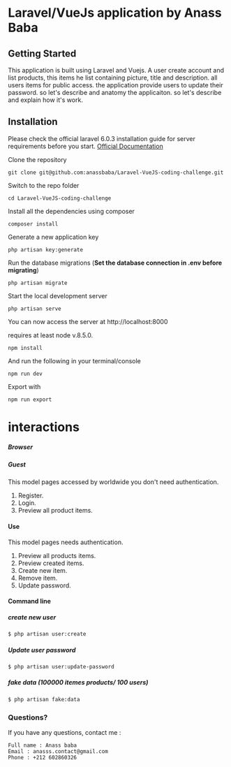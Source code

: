 # Laravel/VueJs application by Anass Baba

## Getting Started

This application is built using Laravel and Vuejs. A user create account and list products, this items he list containing picture, title and description. all users items for public access. the application provide users to update their password. so let's describe and anatomy the applicaiton. so let's describe and explain how it's work.

## Installation

Please check the official laravel 6.0.3 installation guide for server requirements before you start. [Official Documentation](https://laravel.com/docs/6.0.3/installation#installation)


Clone the repository

    git clone git@github.com:anassbaba/Laravel-VueJS-coding-challenge.git

Switch to the repo folder

    cd Laravel-VueJS-coding-challenge

Install all the dependencies using composer

    composer install

Generate a new application key

    php artisan key:generate

Run the database migrations (**Set the database connection in .env before migrating**)

    php artisan migrate

Start the local development server

    php artisan serve

You can now access the server at http://localhost:8000

requires at least node v.8.5.0.

    npm install

And run the following in your terminal/console

    npm run dev

Export with

    npm run export




# interactions

##### Browser
##### Guest

This model pages accessed by worldwide you don't need authentication.

1. Register.
2. Login.
3. Preview all product items.

#### Use

This model pages needs authentication.

1. Preview all products items.
2. Preview created items.
3. Create new item.
4. Remove item.
4. Update password.

#### Command line

##### create new user

```sh
$ php artisan user:create
```

##### Update user password

```sh
$ php artisan user:update-password
```

##### fake data (100000 itemes products/ 100 users)

```sh
$ php artisan fake:data
```

### Questions?

If you have any questions, contact me :

    Full name : Anass baba
	Email : anasss.contact@gmail.com
	Phone : +212 602860326
